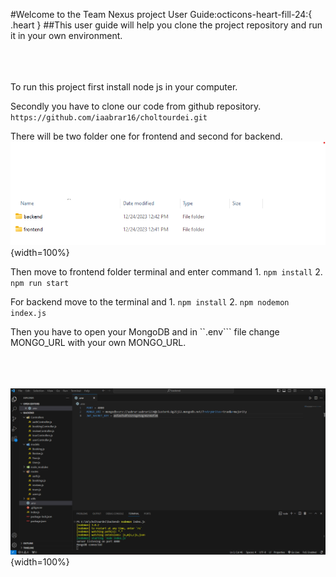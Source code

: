 #Welcome to the Team Nexus project User Guide:octicons-heart-fill-24:{ .heart }
##This user guide will help you clone the project repository and run it in your own environment.<br><br><br><br>

To run this project first install node js in your computer.

Secondly you have to clone our code from github repository. ```https://github.com/iaabrar16/choltourdei.git``` 

There will be two folder one for frontend and second for backend. 
![Team Nexus Project](./images/folder.png){width=100%}

Then move to frontend folder terminal  and enter command 1. ```npm install```  2. ```npm run start```

For backend move to the terminal and 1. ```npm install```  2. ```npm nodemon index.js```


Then you have to open your MongoDB and in ``.env``` file change MONGO_URL with your own MONGO_URL. <br><br><br><br>


![Team Nexus Project](./images/env_image.png){width=100%}
